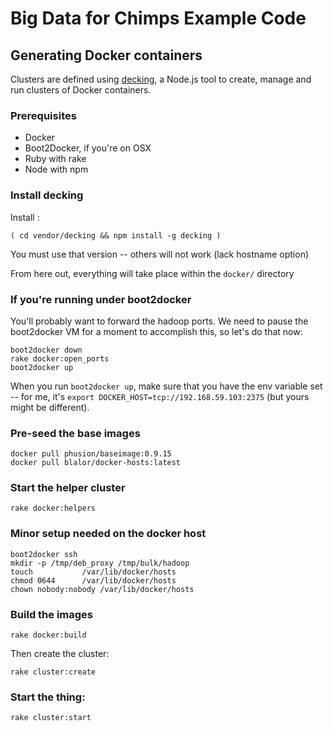 # Big Data for Chimps Example Code

## Generating Docker containers


Clusters are defined using [decking](http://decking.io), a Node.js tool to create, manage and run clusters of Docker containers.

### Prerequisites

* Docker
* Boot2Docker, if you're on OSX
* Ruby with rake
* Node with npm

### Install decking

Install :

```
( cd vendor/decking && npm install -g decking )
```

You must use that version -- others will not work (lack hostname option)

From here out, everything will take place within the `docker/` directory

### If you're running under boot2docker

You'll probably want to forward the hadoop ports. We need to pause the boot2docker VM for a moment to accomplish this, so let's do that now:

```
boot2docker down
rake docker:open_ports
boot2docker up
```

When you run `boot2docker up`, make sure that you have the env variable set -- for me, it's `export DOCKER_HOST=tcp://192.168.59.103:2375` (but yours might be different).

### Pre-seed the base images

```
docker pull phusion/baseimage:0.9.15
docker pull blalor/docker-hosts:latest
```

### Start the helper cluster

```
rake docker:helpers
```

### Minor setup needed on the docker host

```
boot2docker ssh
mkdir -p /tmp/deb_proxy /tmp/bulk/hadoop
touch		    /var/lib/docker/hosts
chmod 0644	    /var/lib/docker/hosts
chown nobody:nobody /var/lib/docker/hosts
```

### Build the images

```
rake docker:build
```

Then create the cluster:

```
rake cluster:create
```

### Start the thing:

```
rake cluster:start
```

